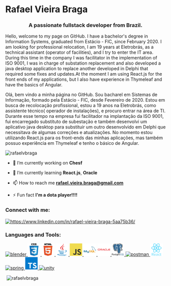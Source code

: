 # Rafael Vieira Braga
<h3 align="center">A passionate fullstack developer from Brazil.</h3>

Hello, welcome to my page on GitHub. I have a bachelor's degree in Information Systems, graduated from Estácio - FIC, since February 2020. I am looking for professional relocation, I am 19 years at Eletrobrás, as a technical assistant (operator of facilities), and I try to enter the IT area. During this time in the company I was facilitator in the implementation of ISO 9001, I was in charge of substation replacement and also developed a java desktop application to replace another developed in Delphi that required some fixes and updates.At the moment I am using React.js for the front ends of my applications, but I also have experience in Thymeleaf and have the basics of Angular.

Olá, bem vindo a minha página no GitHub. Sou bacharel em Sistemas de Informação, formado pela Estácio - FIC, desde Fevereiro de 2020. Estou em busca de recolocação profissional, estou a 19 anos na Eletrobrás, como assistente técnico( operador de instalações), e procuro entrar na área de TI. Durante esse tempo na empresa fui facilitador na implantação da ISO 9001, fui encarregado substituto de subestação e também desenvolvi um aplicativo java desktop para substituir um outro desenvolvido em Delphi que necessitava de algumas correções e atualizações.
No momento estou utilizando React.js para os front-ends das minhas aplicações, mas também possuo experiência em Thymeleaf e tenho o básico de Angular.

<p align="left"> <img src="https://komarev.com/ghpvc/?username=rafaelvbraga&label=Profile%20views&color=0e75b6&style=flat" alt="rafaelvbraga" /> </p>

- 🔭 I’m currently working on **Chesf**

- 🌱 I’m currently learning **React.js**, **Oracle**

- 📫 How to reach me **rafael.vieira.braga@gmail.com**

- ⚡ Fun fact **I'm a dota player!!!!**

<h3 align="left">Connect with me:</h3>
<p align="left">
<a href="https://linkedin.com/in/https://www.linkedin.com/in/rafael-vieira-braga-5aa75b36/" target="blank"><img align="center" src="https://raw.githubusercontent.com/rahuldkjain/github-profile-readme-generator/master/src/images/icons/Social/linked-in-alt.svg" alt="https://www.linkedin.com/in/rafael-vieira-braga-5aa75b36/" height="30" width="40" /></a>
</p>

<h3 align="left">Languages and Tools:</h3>
<p align="left"> <a href="https://www.blender.org/" target="_blank" rel="noreferrer"> <img src="https://download.blender.org/branding/community/blender_community_badge_white.svg" alt="blender" width="40" height="40"/> </a> <a href="https://www.w3schools.com/css/" target="_blank" rel="noreferrer"> <img src="https://raw.githubusercontent.com/devicons/devicon/master/icons/css3/css3-original-wordmark.svg" alt="css3" width="40" height="40"/> </a> <a href="https://www.w3.org/html/" target="_blank" rel="noreferrer"> <img src="https://raw.githubusercontent.com/devicons/devicon/master/icons/html5/html5-original-wordmark.svg" alt="html5" width="40" height="40"/> </a> <a href="https://www.java.com" target="_blank" rel="noreferrer"> <img src="https://raw.githubusercontent.com/devicons/devicon/master/icons/java/java-original.svg" alt="java" width="40" height="40"/> </a> <a href="https://developer.mozilla.org/en-US/docs/Web/JavaScript" target="_blank" rel="noreferrer"> <img src="https://raw.githubusercontent.com/devicons/devicon/master/icons/javascript/javascript-original.svg" alt="javascript" width="40" height="40"/> </a> <a href="https://www.mysql.com/" target="_blank" rel="noreferrer"> <img src="https://raw.githubusercontent.com/devicons/devicon/master/icons/mysql/mysql-original-wordmark.svg" alt="mysql" width="40" height="40"/> </a> <a href="https://www.oracle.com/" target="_blank" rel="noreferrer"> <img src="https://raw.githubusercontent.com/devicons/devicon/master/icons/oracle/oracle-original.svg" alt="oracle" width="40" height="40"/> </a> <a href="https://www.postgresql.org" target="_blank" rel="noreferrer"> <img src="https://raw.githubusercontent.com/devicons/devicon/master/icons/postgresql/postgresql-original-wordmark.svg" alt="postgresql" width="40" height="40"/> </a> <a href="https://postman.com" target="_blank" rel="noreferrer"> <img src="https://www.vectorlogo.zone/logos/getpostman/getpostman-icon.svg" alt="postman" width="40" height="40"/> </a> <a href="https://reactjs.org/" target="_blank" rel="noreferrer"> <img src="https://raw.githubusercontent.com/devicons/devicon/master/icons/react/react-original-wordmark.svg" alt="react" width="40" height="40"/> </a> <a href="https://spring.io/" target="_blank" rel="noreferrer"> <img src="https://www.vectorlogo.zone/logos/springio/springio-icon.svg" alt="spring" width="40" height="40"/> </a> <a href="https://www.typescriptlang.org/" target="_blank" rel="noreferrer"> <img src="https://raw.githubusercontent.com/devicons/devicon/master/icons/typescript/typescript-original.svg" alt="typescript" width="40" height="40"/> </a> <a href="https://unity.com/" target="_blank" rel="noreferrer"> <img src="https://www.vectorlogo.zone/logos/unity3d/unity3d-icon.svg" alt="unity" width="40" height="40"/> </a> </p>

<p>&nbsp;<img align="center" src="https://github-readme-stats.vercel.app/api?username=rafaelvbraga&show_icons=true&locale=en" alt="rafaelvbraga" /></p>

  
    
  
